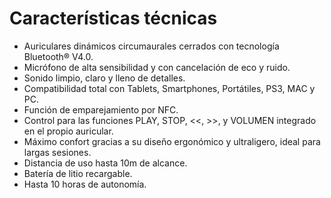 Características técnicas
==============
* Auriculares dinámicos circumaurales cerrados con tecnología Bluetooth® V4.0.
* Micrófono de alta sensibilidad y con cancelación de eco y ruido.
* Sonido limpio, claro y lleno de detalles.
* Compatibilidad total con Tablets, Smartphones, Portátiles, PS3, MAC y PC.
* Función de emparejamiento por NFC.
* Control para las funciones PLAY, STOP, <<, >>, y VOLUMEN integrado en el propio auricular.
* Máximo confort gracias a su diseño ergonómico y ultraligero, ideal para largas sesiones.
* Distancia de uso hasta 10m de alcance.
* Batería de litio recargable.
* Hasta 10 horas de autonomía.
